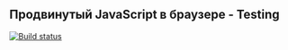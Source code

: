 ## Продвинутый JavaScript в браузере - Testing

[![Build status](https://ci.appveyor.com/api/projects/status/5r4chgut2ro3wj55/branch/master?svg=true)](https://ci.appveyor.com/project/NazarovAn/ahj-hw4-testing/branch/master)
